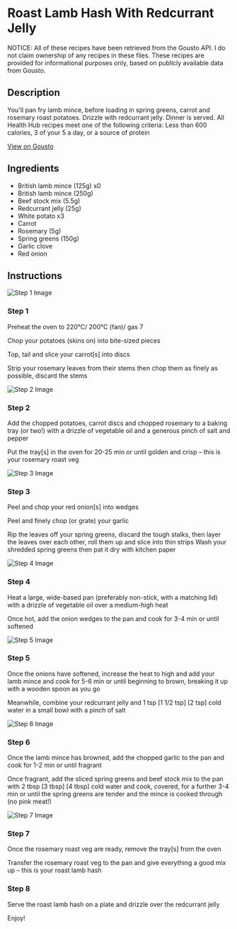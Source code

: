 # Roast Lamb Hash With Redcurrant Jelly

NOTICE: All of these recipes have been retrieved from the Gousto API. I do not claim ownership of any recipes in these files. These recipes are provided for informational purposes only, based on publicly available data from Gousto.

## Description

You'll pan fry lamb mince, before loading in spring greens, carrot and rosemary roast potatoes. Drizzle with redcurrant jelly. Dinner is served. All Health Hub recipes meet one of the following criteria: Less than 600 calories, 3 of your 5 a day, or a source of protein

[View on Gousto](https://www.gousto.co.uk/recipes/cookbook/roast-lamb-hash-with-redcurrant-jelly)

## Ingredients

- British lamb mince (125g) x0
- British lamb mince (250g)
- Beef stock mix (5.5g)
- Redcurrant jelly (25g)
- White potato x3
- Carrot
- Rosemary (5g)
- Spring greens (150g)
- Garlic clove
- Red onion

## Instructions

![Step 1 Image](https://production-media.gousto.co.uk/cms/recipe-step-image/step-1-1650991237689-x200.jpg)

### Step 1

Preheat the oven to 220°C/ 200°C (fan)/ gas 7

Chop your potatoes (skins on) into bite-sized pieces

Top, tail and slice your carrot[s] into discs

Strip your rosemary leaves from their stems then chop them as finely as possible, discard the stems

![Step 2 Image](https://production-media.gousto.co.uk/cms/recipe-step-image/step-2-1650991241806-x200.jpg)

### Step 2

Add the chopped potatoes, carrot discs and chopped rosemary to a baking tray (or two!) with a drizzle of vegetable oil and a generous pinch of salt and pepper

Put the tray[s] in the oven for 20-25 min or until golden and crisp – this is your rosemary roast veg

![Step 3 Image](https://production-media.gousto.co.uk/cms/recipe-step-image/step-3-1650991246363-x200.jpg)

### Step 3

Peel and chop your red onion[s] into wedges

Peel and finely chop (or grate) your garlic

Rip the leaves off your spring greens, discard the tough stalks, then layer the leaves over each other, roll them up and slice into thin strips  Wash your shredded spring greens then pat it dry with kitchen paper

![Step 4 Image](https://production-media.gousto.co.uk/cms/recipe-step-image/step-4-1650991251805-x200.jpg)

### Step 4

Heat a large, wide-based pan (preferably non-stick, with a matching lid) with a drizzle of vegetable oil over a medium-high heat

Once hot, add the onion wedges to the pan and cook for 3-4 min or until softened

![Step 5 Image](https://production-media.gousto.co.uk/cms/recipe-step-image/step-5-1650991256447-x200.jpg)

### Step 5

Once the onions have softened, increase the heat to high and add your lamb mince and cook for 5-6 min or until beginning to brown, breaking it up with a wooden spoon as you go

Meanwhile, combine your redcurrant jelly and 1 tsp <span class="text-purple">[1 1/2 tsp]</span> <span class="text-danger">[2 tsp]</span> cold water in a small bowl with a pinch of salt

![Step 6 Image](https://production-media.gousto.co.uk/cms/recipe-step-image/step-6-1650991261220-x200.jpg)

### Step 6

Once the lamb mince has browned, add the chopped garlic to the pan and cook for 1-2 min or until fragrant

Once fragrant, add the sliced spring greens and beef stock mix to the pan with 2 tbsp <span class="text-purple">[3 tbsp]</span> <span class="text-danger">[4 tbsp]</span> cold water and cook, covered, for a further 3-4 min or until the spring greens are tender and the mince is cooked through (no pink meat!)

![Step 7 Image](https://production-media.gousto.co.uk/cms/recipe-step-image/step-7-1650991266250-x200.jpg)

### Step 7

Once the rosemary roast veg are ready, remove the tray[s] from the oven

Transfer the rosemary roast veg to the pan and give everything a good mix up – this is your roast lamb hash

### Step 8

Serve the roast lamb hash on a plate and drizzle over the redcurrant jelly

Enjoy!

